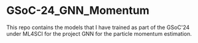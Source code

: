# GSoC-24_GNN_Momentum
This repo contains the models that I have trained as part of the GSoC'24 under ML4SCI for the project GNN for the particle momentum estimation.
